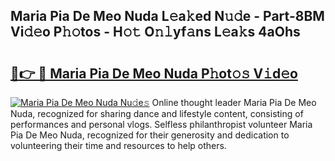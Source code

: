 ## Maria Pia De Meo Nuda L𝚎a𝚔ed N𝚞𝚍e - Part-8BM Vi𝚍𝚎o P𝚑𝚘tos - H𝚘𝚝 O𝚗𝚕yf𝚊ns L𝚎a𝚔s 4aOhs

# <h2><a href="http://kfe82rb.oniu.top/?m=Maria+Pia+De+Meo+Nuda">🔗👉 🔴 Maria Pia De Meo Nuda P𝚑ot𝚘𝚜 V𝚒d𝚎o</a></h2>

[![Maria Pia De Meo Nuda Nu𝚍e𝚜](https://i.imgur.com/0qMVB7G.gif)](http://kfe82rb.oniu.top/?m=Maria+Pia+De+Meo+Nuda)
Online thought leader Maria Pia De Meo Nuda, recognized for sharing dance and lifestyle content, consisting of performances and personal vlogs. Selfless philanthropist volunteer Maria Pia De Meo Nuda, recognized for their generosity and dedication to volunteering their time and resources to help others.  
